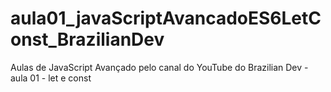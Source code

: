# aula01_javaScriptAvancadoES6LetConst_BrazilianDev
Aulas de JavaScript Avançado pelo canal do YouTube do Brazilian Dev - aula 01 - let e const
